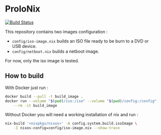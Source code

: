 # ProloNix

[![Build Status](https://travis-ci.com/erdnaxe/prolonix.svg?branch=master)](https://travis-ci.com/erdnaxe/prolonix)

This repository contains two images configuration :

  * `config/iso-image.nix` builds an ISO file ready to be burn to a DVD or USB
    device.
  * `config/netboot.nix` builds a netboot image.

For now, only the iso image is tested.

## How to build

With Docker just run :

```bash
docker build --pull -t build_image .
docker run --volume "$(pwd)/iso:/iso" --volume "$(pwd)/config:/config" \
    --rm -it build_image
```

Without Docker you will need a working installation of nix and run :

```bash
nix-build '<nixpkgs/nixos>' -A config.system.build.isoImage \
    -I nixos-config=config/iso-image.nix --show-trace
```


